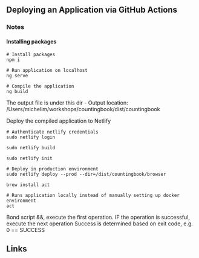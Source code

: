## Deploying an Application via GitHub Actions

### Notes

#### Installing packages

```shell
# Install packages
npm i
```

```shell
# Run application on localhost
ng serve
```

```shell
# Compile the application
ng build
```

The output file is under this dir - Output location: /Users/michelim/workshops/countingbook/dist/countingbook

Deploy the compiled application to Netlify
```shell
# Authenticate netlify credentials
sudo netlify login
```

```shell
sudo netlify build
```

```shell
sudo netlify init
```

```shell
# Deploy in production environment
sudo netlify deploy --prod --dir=/dist/countingbook/browser
```

```shell
brew install act
```

```shell
# Runs application locally instead of manually setting up docker environment
act
```

Bond script &&, execute the first operation.
IF the operation is successful, execute the next operation
Success is determined based on exit code, e.g. 0 == SUCCESS

## Links
